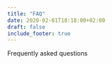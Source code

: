 ```yaml
---
title: "FAQ"
date: 2020-02-01T18:18:00+02:00
draft: false
include_footer: true
---
```

Frequently asked questions
